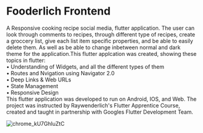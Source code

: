 # Fooderlich Frontend

A Responsive cooking recipe social media, flutter application. The user can look through comments to recipes, through different type of recipes, create a groccery list, give each list item specific properties, and be able to easily delete them. As well as be able to change inbetween normal and dark theme for the application.This flutter applcation was created, showing these topics in flutter:<br />
• Understanding of Widgets, and all the different types of them<br />
• Routes and Nvigation using Navigator 2.0<br />
• Deep Links & Web URLs<br />
• State Management<br />
• Responsive Design<br />
This flutter application was developed to run on Android, IOS, and Web. The project was instructed by Raywenderlich's Flutter Apprentice Course, created and taught in partnership with Googles Flutter Development Team.


![chrome_kU7GhIuZtC](https://user-images.githubusercontent.com/40523361/153550833-8f3a1730-cc4b-4d93-a1a4-7a946170762a.gif)
